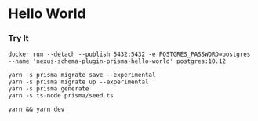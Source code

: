 # Hello World

### Try It

```
docker run --detach --publish 5432:5432 -e POSTGRES_PASSWORD=postgres --name 'nexus-schema-plugin-prisma-hello-world' postgres:10.12
```

```
yarn -s prisma migrate save --experimental
yarn -s prisma migrate up --experimental
yarn -s prisma generate
yarn -s ts-node prisma/seed.ts
```

```
yarn && yarn dev
```
